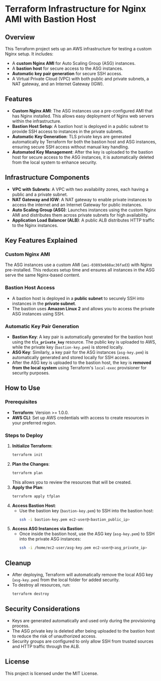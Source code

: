 # Terraform Infrastructure for Nginx AMI with Bastion Host

## Overview

This Terraform project sets up an AWS infrastructure for testing a custom Nginx setup. It includes:

- A **custom Nginx AMI** for Auto Scaling Group (ASG) instances.
- A **bastion host** for secure access to the ASG instances.
- **Automatic key pair generation** for secure SSH access.
- A Virtual Private Cloud (VPC) with both public and private subnets, a NAT gateway, and an Internet Gateway (IGW).

## Features

- **Custom Nginx AMI**: The ASG instances use a pre-configured AMI that has Nginx installed. This allows easy deployment of Nginx web servers within the infrastructure.
- **Bastion Host Setup**: A bastion host is deployed in a public subnet to provide SSH access to instances in the private subnets.
- **Automatic Key Generation**: TLS private keys are generated automatically by Terraform for both the bastion host and ASG instances, ensuring secure SSH access without manual key handling.
- **Automated Key Management**: After the key is uploaded to the bastion host for secure access to the ASG instances, it is automatically deleted from the local system to enhance security.

## Infrastructure Components

- **VPC with Subnets**: A VPC with two availability zones, each having a public and a private subnet.
- **NAT Gateway and IGW**: A NAT gateway to enable private instances to access the internet and an Internet Gateway for public instances.
- **Auto Scaling Group (ASG)**: Launches instances using the custom Nginx AMI and distributes them across private subnets for high availability.
- **Application Load Balancer (ALB)**: A public ALB distributes HTTP traffic to the Nginx instances.

## Key Features Explained

### Custom Nginx AMI

The ASG instances use a custom AMI (`ami-03893e668ac36fad3`) with Nginx pre-installed. This reduces setup time and ensures all instances in the ASG serve the same Nginx-based content.

### Bastion Host Access

- A bastion host is deployed in a **public subnet** to securely SSH into instances in the **private subnet**.
- The bastion uses **Amazon Linux 2** and allows you to access the private ASG instances using SSH.

### Automatic Key Pair Generation

- **Bastion Key**: A key pair is automatically generated for the bastion host using the **`tls_private_key`** resource. The public key is uploaded to AWS, while the private key (`bastion-key.pem`) is stored locally.
- **ASG Key**: Similarly, a key pair for the ASG instances (`asg-key.pem`) is automatically generated and stored locally for SSH access.
- After the ASG key is uploaded to the bastion host, the key is **removed from the local system** using Terraform's `local-exec` provisioner for security purposes.

## How to Use

### Prerequisites

- **Terraform**: Version >= 1.0.0.
- **AWS CLI**: Set up AWS credentials with access to create resources in your preferred region.

### Steps to Deploy

1. **Initialize Terraform**:
   ```sh
   terraform init
   ```
2. **Plan the Changes**:
   ```sh
   terraform plan
   ```
   This allows you to review the resources that will be created.
3. **Apply the Plan**:
   ```sh
   terraform apply tfplan
   ```
4. **Access Bastion Host**:
   - Use the bastion key (`bastion-key.pem`) to SSH into the bastion host:
     ```sh
     ssh -i bastion-key.pem ec2-user@<bastion_public_ip>
     ```
5. **Access ASG Instances via Bastion**:
   - Once inside the bastion host, use the ASG key (`asg-key.pem`) to SSH into the private ASG instances:
     ```sh
     ssh -i /home/ec2-user/asg-key.pem ec2-user@<asg_private_ip>
     ```

## Cleanup

- After deploying, Terraform will automatically remove the local ASG key (`asg-key.pem`) from the local folder for added security.
- To destroy all resources, run:
  ```sh
  terraform destroy
  ```


## Security Considerations

- Keys are generated automatically and used only during the provisioning process.
- The ASG private key is deleted after being uploaded to the bastion host to reduce the risk of unauthorized access.
- Security groups are configured to only allow SSH from trusted sources and HTTP traffic through the ALB.

## License

This project is licensed under the MIT License.


